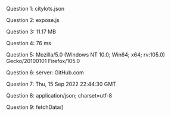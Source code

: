 Question 1:
citylots.json

Question 2:
expose.js

Question 3:
11.17 MB

Question 4:
76 ms

Question 5:
Mozilla/5.0 (Windows NT 10.0; Win64; x64; rv:105.0) Gecko/20100101 Firefox/105.0

Question 6:
server: GitHub.com

Question 7:
Thu, 15 Sep 2022 22:44:30 GMT

Question 8:
application/json; charset=utf-8

Question 9:
fetchData()